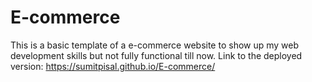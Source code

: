 # E-commerce
This is a basic template of a e-commerce website to show up my web development skills but not fully functional till now.
Link to the deployed version: https://sumitpisal.github.io/E-commerce/

